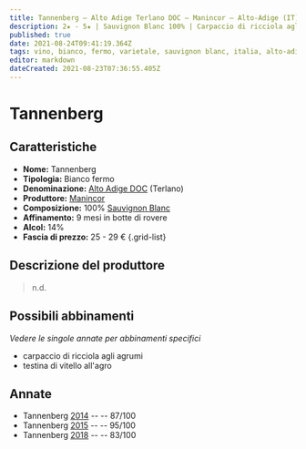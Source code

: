 ```yaml
---
title: Tannenberg – Alto Adige Terlano DOC – Manincor – Alto-Adige (IT)
description: 2★ - 5★ | Sauvignon Blanc 100% | Carpaccio di ricciola agli agrumi – Testina di vitello all'agro
published: true
date: 2021-08-24T09:41:19.364Z
tags: vino, bianco, fermo, varietale, sauvignon blanc, italia, alto-adige, carpaccio di ricciola agli agrumi, testina di vitello all'agro, 20 - 24 €, 5 stelle
editor: markdown
dateCreated: 2021-08-23T07:36:55.405Z
---
```


# Tannenberg

## Caratteristiche
- **Nome:** Tannenberg
- **Tipologia:** Bianco fermo 
- **Denominazione:** [Alto Adige DOC](/denominazioni/Italia/Alto-Adige/DOC/Alto-Adige) (Terlano)
- **Produttore:** [Manincor](/produttori/Italia/Alto-Adige/Manincor) 
- **Composizione:** 100% [Sauvignon Blanc](/vitigni/Francia/bacca-bianca/sauvignon-blanc)
- **Affinamento:** 9 mesi in botte di rovere
- **Alcol:** 14%
- **Fascia di prezzo:** 25 - 29 €
{.grid-list}

## Descrizione del produttore

> n.d.


## Possibili abbinamenti
*Vedere le singole annate per abbinamenti specifici*

- carpaccio di ricciola agli agrumi
- testina di vitello all'agro

## Annate
- Tannenberg [2014](/vini/Italia/Alto-Adige/Manincor/Tannenberg/2014) -- <span class="star-3"></span> -- 87/100
- Tannenberg [2015](/vini/Italia/Alto-Adige/Manincor/Tannenberg/2015) -- <span class="star-5"></span> -- 95/100 
- Tannenberg [2018](/vini/Italia/Alto-Adige/Manincor/Tannenberg/2018) -- <span class="star-2"></span> -- 83/100 
 